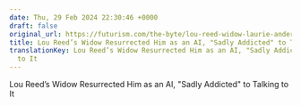 ```yaml
---
date: Thu, 29 Feb 2024 22:30:46 +0000
draft: false
original_url: https://futurism.com/the-byte/lou-reed-widow-laurie-anderson-ai
title: Lou Reed’s Widow Resurrected Him as an AI, "Sadly Addicted" to Talking to It
translationKey: Lou Reed’s Widow Resurrected Him as an AI, "Sadly Addicted" to Talking
  to It
---
```


Lou Reed’s Widow Resurrected Him as an AI, "Sadly Addicted" to Talking to It